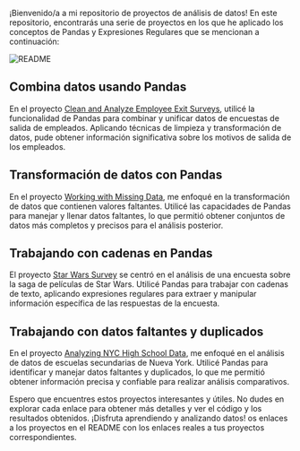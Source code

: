 
¡Bienvenido/a a mi repositorio de proyectos de análisis de datos! En este repositorio, encontrarás una serie de proyectos en los que he aplicado los conceptos de Pandas y Expresiones Regulares que se mencionan a continuación:

![README](README.jpg)

## Combina datos usando Pandas

En el proyecto [Clean and Analyze Employee Exit Surveys](https://github.com/albertjimrod/data-projects/blob/main/03_Data_Cleaning/01_Clean%20and%20Analyze%20Employee%20Exit%20Surveys/Guided%20Project%20Clean%20and%20Analyze%20Employee%20Exit%20Surveys.ipynb), utilicé la funcionalidad de Pandas para combinar y unificar datos de encuestas de salida de empleados. Aplicando técnicas de limpieza y transformación de datos, pude obtener información significativa sobre los motivos de salida de los empleados.

## Transformación de datos con Pandas

En el proyecto [Working with Missing Data](https://github.com/albertjimrod/data-projects/blob/main/03_Data_Cleaning/02_Working_Missing_Data/Working%20with%20Missing%20Data.ipynb), me enfoqué en la transformación de datos que contienen valores faltantes. Utilicé las capacidades de Pandas para manejar y llenar datos faltantes, lo que permitió obtener conjuntos de datos más completos y precisos para el análisis posterior.

## Trabajando con cadenas en Pandas

El proyecto [Star Wars Survey](https://github.com/albertjimrod/data-projects/blob/main/03_Data_Cleaning/03_02_Star_Wars_Survey/Step-3_3-6-Project_Star_Wars_Survey.ipynb) se centró en el análisis de una encuesta sobre la saga de películas de Star Wars. Utilicé Pandas para trabajar con cadenas de texto, aplicando expresiones regulares para extraer y manipular información específica de las respuestas de la encuesta.

## Trabajando con datos faltantes y duplicados

En el proyecto [Analyzing NYC High School Data](https://github.com/albertjimrod/data-projects/blob/main/03_Data_Cleaning/03_Analyzing%20NYC%20High%20School%20Data/NYC_Analize%20Combine%20Visualizing.ipynb), me enfoqué en el análisis de datos de escuelas secundarias de Nueva York. Utilicé Pandas para identificar y manejar datos faltantes y duplicados, lo que me permitió obtener información precisa y confiable para realizar análisis comparativos.

Espero que encuentres estos proyectos interesantes y útiles. No dudes en explorar cada enlace para obtener más detalles y ver el código y los resultados obtenidos. ¡Disfruta aprendiendo y analizando datos!
os enlaces a los proyectos en el README con los enlaces reales a tus proyectos correspondientes.

